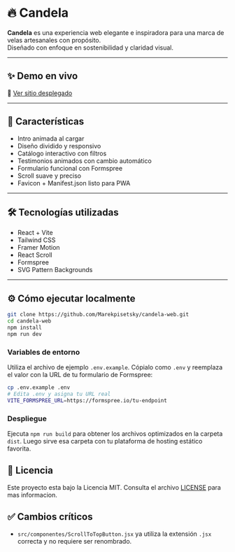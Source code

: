 # 🔥 Candela

**Candela** es una experiencia web elegante e inspiradora para una marca de velas artesanales con propósito.  
Diseñado con enfoque en sostenibilidad y claridad visual.

---

## ✨ Demo en vivo

🔗 [Ver sitio desplegado](https://candela-web-studio.vercel.app/)

---

## 🚀 Características

- Intro animada al cargar
- Diseño dividido y responsivo
- Catálogo interactivo con filtros
- Testimonios animados con cambio automático
- Formulario funcional con Formspree
- Scroll suave y preciso
- Favicon + Manifest.json listo para PWA

---

## 🛠 Tecnologías utilizadas

- React + Vite
- Tailwind CSS
- Framer Motion
- React Scroll
- Formspree
- SVG Pattern Backgrounds

---

## ⚙️ Cómo ejecutar localmente

```bash
git clone https://github.com/Marekpisetsky/candela-web.git
cd candela-web
npm install
npm run dev
```

### Variables de entorno

Utiliza el archivo de ejemplo `.env.example`. Cópialo como `.env` y reemplaza el valor con la URL de tu formulario de Formspree:

```bash
cp .env.example .env
# Edita .env y asigna tu URL real
VITE_FORMSPREE_URL=https://formspree.io/tu-endpoint
```


### Despliegue

Ejecuta `npm run build` para obtener los archivos optimizados en la carpeta `dist`. Luego sirve esa carpeta con tu plataforma de hosting estático favorita.

## 📄 Licencia

Este proyecto esta bajo la Licencia MIT. Consulta el archivo [LICENSE](LICENSE) para mas informacion.

## ✅ Cambios críticos

- `src/componentes/ScrollToTopButton.jsx` ya utiliza la extensión `.jsx` correcta y no requiere ser renombrado.
